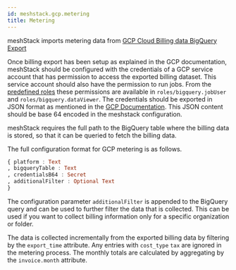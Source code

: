 ```yaml
---
id: meshstack.gcp.metering
title: Metering
---
```


meshStack imports metering data from [GCP Cloud Billing data BigQuery Export](https://cloud.google.com/billing/docs/how-to/export-data-bigquery)

Once billing export has been setup as explained in the GCP documentation, meshStack should be configured with the credentials of a GCP service account that has permission to access the exported billing dataset.
This service account should also have the permission to run jobs. From the [predefined roles](https://cloud.google.com/bigquery/docs/access-control) these permissions are available in
`roles/bigquery.jobUser` and `roles/bigquery.dataViewer`. The credentials should be exported in JSON format as mentioned in the [GCP Documentation](https://cloud.google.com/docs/authentication/production).
This JSON content should be base 64 encoded in the meshstack configuration.

meshStack requires the full path to the BigQuery table where the billing data is stored, so that it can be queried to fetch the billing data.

The full configuration format for GCP metering is as follows.

```haskell
{ platform : Text
, bigqueryTable : Text
, credentialsB64 : Secret
, additionalFilter : Optional Text
}
```

The configuration parameter `additionalFilter` is appended to the BigQuery query and can be used to further filter the data that is collected.
This can be used if you want to collect billing information only for a specific organization or folder.

The data is collected incrementally from the exported billing data by filtering by the `export_time` attribute.
Any entries with `cost_type` `tax` are ignored in the metering process.
The monthly totals are calculated by aggregating by the `invoice.month` attribute.
